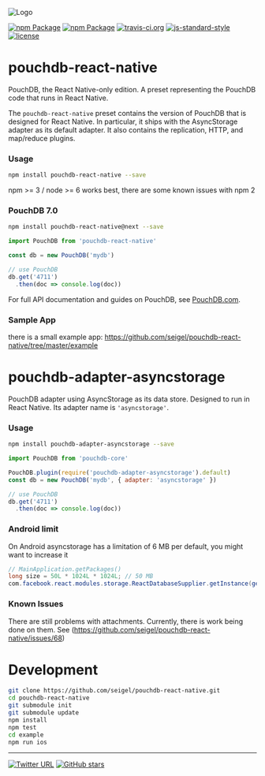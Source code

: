 ![Logo](https://raw.githubusercontent.com/seigel/pouchdb-react-native/master/static/pouchdb-react-native.png)

[![npm Package](https://img.shields.io/npm/dm/pouchdb-react-native.svg)](https://www.npmjs.com/package/pouchdb-react-native) [![npm Package](https://img.shields.io/npm/v/pouchdb-react-native.svg)](https://www.npmjs.com/package/pouchdb-react-native) [![travis-ci.org](https://travis-ci.org/seigel/pouchdb-react-native.svg)](https://travis-ci.org/seigel/pouchdb-react-native) [![js-standard-style](https://img.shields.io/badge/code%20style-standard-brightgreen.svg)](http://standardjs.com/) [![license](https://img.shields.io/npm/l/pouchdb-react-native.svg?maxAge=2592000)](https://opensource.org/licenses/MIT)

pouchdb-react-native
======

PouchDB, the React Native-only edition. A preset representing the PouchDB code that runs in React Native.

The `pouchdb-react-native` preset contains the version of PouchDB that is designed for React Native. In particular, it
ships with the AsyncStorage adapter as its default adapter. It also contains the replication, HTTP, and map/reduce plugins.

### Usage

```bash
npm install pouchdb-react-native --save
```

npm >= 3 / node >= 6 works best, there are some known issues with npm 2

### PouchDB 7.0

```bash
npm install pouchdb-react-native@next --save
```

```js
import PouchDB from 'pouchdb-react-native'

const db = new PouchDB('mydb')

// use PouchDB
db.get('4711')
  .then(doc => console.log(doc))

```

For full API documentation and guides on PouchDB, see [PouchDB.com](http://pouchdb.com/).

### Sample App

there is a small example app:
https://github.com/seigel/pouchdb-react-native/tree/master/example

pouchdb-adapter-asyncstorage
======

PouchDB adapter using AsyncStorage as its data store. Designed to run in React Native. Its adapter name
is `'asyncstorage'`.

### Usage

```bash
npm install pouchdb-adapter-asyncstorage --save
```

```js
import PouchDB from 'pouchdb-core'

PouchDB.plugin(require('pouchdb-adapter-asyncstorage').default)
const db = new PouchDB('mydb', { adapter: 'asyncstorage' })

// use PouchDB
db.get('4711')
  .then(doc => console.log(doc))

```

### Android limit

On Android asyncstorage has a limitation of 6 MB per default, you might want to increase it

```java
// MainApplication.getPackages()
long size = 50L * 1024L * 1024L; // 50 MB
com.facebook.react.modules.storage.ReactDatabaseSupplier.getInstance(getApplicationContext()).setMaximumSize(size);
```

### Known Issues

There are still problems with attachments. Currently, there is work being done on them. See
(https://github.com/seigel/pouchdb-react-native/issues/68)

Development
======

```bash
git clone https://github.com/seigel/pouchdb-react-native.git
cd pouchdb-react-native
git submodule init
git submodule update
npm install
npm test
cd example
npm run ios

```

---
[![Twitter URL](https://img.shields.io/twitter/url/http/shields.io.svg?style=social&maxAge=2592000)](https://twitter.com/cgul) [![GitHub stars](https://img.shields.io/github/stars/seigel/pouchdb-react-native.svg?style=social&label=Star)](https://github.com/seigel/pouchdb-react-native)
